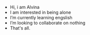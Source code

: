 - Hi, i am Alvina
- I am interested in being alone
- I’m currently learning engslish
- I’m looking to collaborate on nothing
- That's all.

<!---
AlvinaInWonderland/AlvinaInWonderland is a ✨ special ✨ repository because its `README.md` (this file) appears on your GitHub profile.
You can click the Preview link to take a look at your changes.
--->
